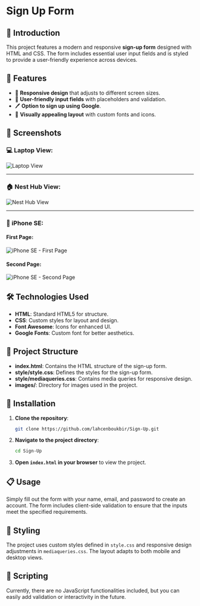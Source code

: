 # Sign Up Form

## 📖 Introduction
This project features a modern and responsive **sign-up form** designed with HTML and CSS. The form includes essential user input fields and is styled to provide a user-friendly experience across devices.

## 🌟 Features

- 🎨 **Responsive design** that adjusts to different screen sizes.
- 📝 **User-friendly input fields** with placeholders and validation.
- 🖊️ **Option to sign up using Google**.
- 🌟 **Visually appealing layout** with custom fonts and icons.

## 📸 Screenshots

### 💻 Laptop View:
![Laptop View](https://github.com/user-attachments/assets/f55cd984-c8a4-4019-b440-813f6f8f0ce3)

---

### 🏠 Nest Hub View:
![Nest Hub View](https://github.com/user-attachments/assets/be4bbe06-c354-4ca1-8f46-8c3537dbd008)

---

### 📱 iPhone SE:

#### First Page:
![iPhone SE - First Page](https://github.com/user-attachments/assets/9aa8de7a-b6f8-491a-9356-2415566db918)

#### Second Page:
![iPhone SE - Second Page](https://github.com/user-attachments/assets/15b21b67-c214-45d3-82b5-4cb2c8611c5c)

## 🛠️ Technologies Used

- **HTML**: Standard HTML5 for structure.
- **CSS**: Custom styles for layout and design.
- **Font Awesome**: Icons for enhanced UI.
- **Google Fonts**: Custom font for better aesthetics.

## 📂 Project Structure

- **index.html**: Contains the HTML structure of the sign-up form.
- **style/style.css**: Defines the styles for the sign-up form.
- **style/mediaqueries.css**: Contains media queries for responsive design.
- **images/**: Directory for images used in the project.

## 🚀 Installation

1. **Clone the repository**:

    ```bash
    git clone https://github.com/lahcenboukbir/Sign-Up.git
    ```

2. **Navigate to the project directory**:

    ```bash
    cd Sign-Up
    ```

3. **Open `index.html` in your browser** to view the project.

## 📋 Usage

Simply fill out the form with your name, email, and password to create an account. The form includes client-side validation to ensure that the inputs meet the specified requirements.

## 🎨 Styling

The project uses custom styles defined in `style.css` and responsive design adjustments in `mediaqueries.css`. The layout adapts to both mobile and desktop views.

## 🔧 Scripting

Currently, there are no JavaScript functionalities included, but you can easily add validation or interactivity in the future.
